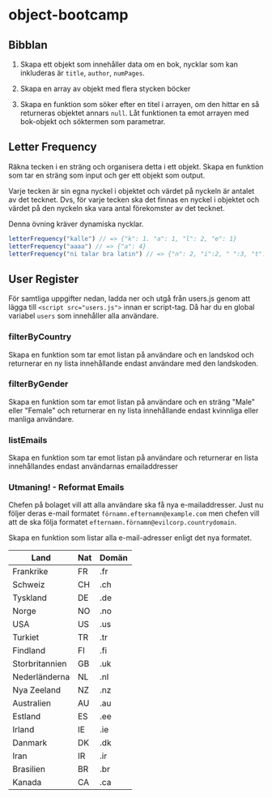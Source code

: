 # object-bootcamp

## Bibblan

1. Skapa ett objekt som innehåller data om en bok, nycklar som kan inkluderas är `title`, `author`, `numPages`.

2. Skapa en array av objekt med flera stycken böcker

3. Skapa en funktion som söker efter en titel i arrayen, om den hittar en så returneras objektet annars `null`. Låt funktionen ta emot arrayen med bok-objekt och söktermen som parametrar.


## Letter Frequency
Räkna tecken i en sträng och organisera detta i ett objekt.
Skapa en funktion som tar en sträng som input och ger ett objekt som output.

Varje tecken är sin egna nyckel i objektet och värdet på nyckeln är antalet av det tecknet. Dvs, för varje tecken ska det finnas en nyckel i objektet och värdet på den nyckeln ska vara antal förekomster av det tecknet.

Denna övning kräver dynamiska nycklar.

```js
letterFrequency("kalle") // => {"k": 1. "a": 1, "l": 2, "e": 1}
letterFrequency("aaaa") // => {"a": 4}
letterFrequency("ni talar bra latin") // => {"n": 2, "i":2, " ":3, "t":2, "a":4,"l": 2,"r":2", "b":1 }
```


## User Register
För samtliga uppgifter nedan, ladda ner och utgå från users.js genom att lägga till 
`<script src="users.js">` innan er script-tag. Då har du en global variabel `users` som innehåller alla användare.

### filterByCountry

Skapa en funktion som tar emot listan på användare och en landskod och returnerar en ny lista innehållande endast användare med den landskoden.

### filterByGender

Skapa en funktion som tar emot listan på användare och en sträng "Male" eller "Female" och returnerar en ny lista innehållande endast kvinnliga eller manliga användare.

### listEmails

Skapa en funktion som tar emot listan på användare och returnerar en lista innehållandes endast användarnas emailaddresser

### Utmaning! - Reformat Emails
Chefen på bolaget vill att alla användare ska få nya e-mailaddresser.
Just nu följer deras e-mail formatet `förnamn.efternamn@example.com` 
men chefen vill att de ska följa formatet `efternamn.förnamn@evilcorp.countrydomain`.

Skapa en funktion som listar alla e-mail-adresser enligt det nya formatet.

| Land | Nat | Domän |
| ---- | ---- | ---- |
| Frankrike | FR | .fr |
| Schweiz | CH | .ch |
| Tyskland | DE | .de |
| Norge | NO | .no |
| USA | US | .us |
| Turkiet | TR | .tr |
| Findland | FI | .fi |
| Storbritannien | GB | .uk |
| Nederländerna | NL | .nl |
| Nya Zeeland | NZ | .nz |
| Australien | AU | .au |
| Estland | ES | .ee |
| Irland | IE | .ie |
| Danmark | DK | .dk |
| Iran | IR | .ir |
| Brasilien | BR | .br |
| Kanada | CA | .ca |
